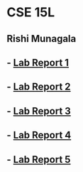 # **CSE 15L**

## Rishi Munagala


## - [Lab Report 1](lab-report-1-week-2.html)

## - [Lab Report 2](lab-report-2-week-4.html)

## - [Lab Report 3](lab-report-3-week-6.html)

## - [Lab Report 4](lab-report-4-week-8.html)

## - [Lab Report 5](lab-report-5-week-10.html)
